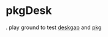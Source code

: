 # pkgDesk

. play ground to test [deskgap](https://github.com/patr0nus/DeskGap/) and [pkg](https://github.com/zeit/pkg)
